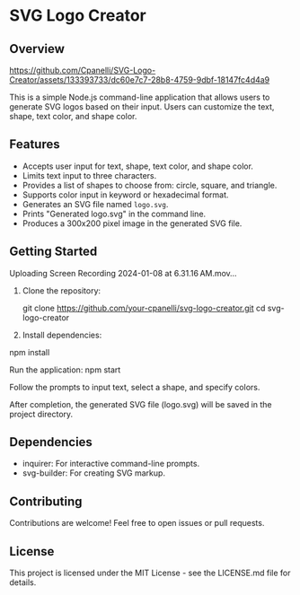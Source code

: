 # SVG Logo Creator

## Overview


https://github.com/Cpanelli/SVG-Logo-Creator/assets/133393733/dc60e7c7-28b8-4759-9dbf-18147fc4d4a9


This is a simple Node.js command-line application that allows users to generate SVG logos based on their input. Users can customize the text, shape, text color, and shape color.

## Features

- Accepts user input for text, shape, text color, and shape color.
- Limits text input to three characters.
- Provides a list of shapes to choose from: circle, square, and triangle.
- Supports color input in keyword or hexadecimal format.
- Generates an SVG file named `logo.svg`.
- Prints "Generated logo.svg" in the command line.
- Produces a 300x200 pixel image in the generated SVG file.

## Getting Started


Uploading Screen Recording 2024-01-08 at 6.31.16 AM.mov…


1. Clone the repository:

   git clone https://github.com/your-cpanelli/svg-logo-creator.git
   cd svg-logo-creator

2. Install dependencies:


npm install

Run the application:
npm start

Follow the prompts to input text, select a shape, and specify colors.

After completion, the generated SVG file (logo.svg) will be saved in the project directory.

## Dependencies

- inquirer: For interactive command-line prompts.
- svg-builder: For creating SVG markup.

## Contributing
Contributions are welcome! Feel free to open issues or pull requests.

## License
This project is licensed under the MIT License - see the LICENSE.md file for details.
